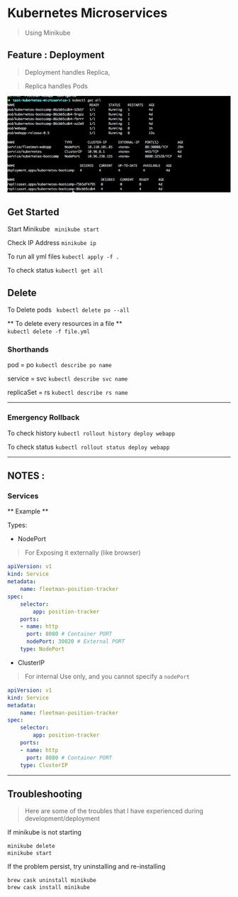 # Kubernetes Microservices
> Using Minikube

## Feature : Deployment
> Deployment handles Replica,

> Replica handles Pods

![image](docs/deployment.png)


## Get Started
Start Minikube
` minikube start`

Check IP Address
` minikube ip `

To run all yml files
` kubectl apply -f . `

To check status
` kubectl get all `

## Delete
To Delete pods
` kubectl delete po --all`

** To delete every resources in a file **  
`kubectl delete -f file.yml`


### Shorthands
pod = po
`kubectl describe po name`

service = svc
`kubectl describe svc name`

replicaSet = rs
`kubectl describe rs name`

---
### Emergency Rollback

To check history
` kubectl rollout history deploy webapp `

To check status
` kubectl rollout status deploy webapp `


---

## NOTES :

### Services
** Example **

Types:
- NodePort
> For Exposing it externally (like browser)  

```yaml
apiVersion: v1
kind: Service
metadata:
    name: fleetman-position-tracker
spec:
    selector:
        app: position-tracker
    ports:
    - name: http
      port: 8080 # Container PORT
      nodePort: 30020 # External PORT
    type: NodePort

```

- ClusterIP
> For internal Use only, and you cannot specify a `nodePort`

```yaml
apiVersion: v1
kind: Service
metadata:
    name: fleetman-position-tracker
spec:
    selector:
        app: position-tracker
    ports:
    - name: http
      port: 8080 # Container PORT
    type: ClusterIP

```

---
## Troubleshooting  
> Here are some of the troubles that I have experienced during development/deployment

If minikube is not starting
```
minikube delete
minikube start
```

If the problem persist, try uninstalling and re-installing
```
brew cask uninstall minikube
brew cask install minikube
```
